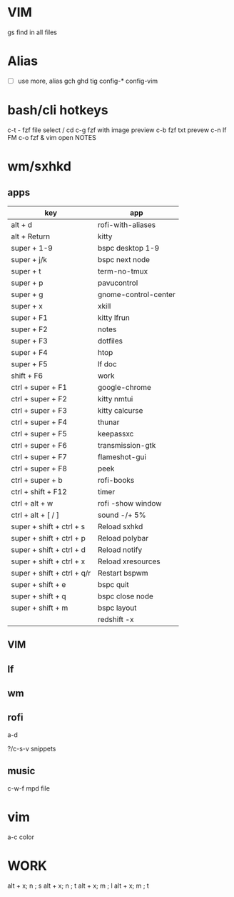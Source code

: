 # VIM
<leader>gs find in all files

# Alias
- [ ] use more, alias
    gch
    ghd
    tig
    config-*
    config-vim

# bash/cli hotkeys
c-t - fzf file select / cd
c-g fzf with image preview
c-b fzf txt prevew
c-n lf FM
c-o fzf & vim open NOTES

# wm/sxhkd
## apps
 | key                        | app                  |
 |----------------------------|----------------------|
 | alt + d                    | rofi-with-aliases    |
 | alt + Return               | kitty                |
 | super + 1-9                | bspc desktop 1-9     |
 | super + j/k                | bspc next node       |
 | super + t                  | term-no-tmux         |
 | super + p                  | pavucontrol          |
 | super + g                  | gnome-control-center |
 | super + x                  | xkill                |
 | super + F1                 | kitty lfrun          |
 | super + F2                 | notes                |
 | super + F3                 | dotfiles             |
 | super + F4                 | htop                 |
 | super + F5                 | lf doc               |
 | shift + F6                 | work                 |
 | ctrl + super + F1          | google-chrome        |
 | ctrl + super + F2          | kitty nmtui          |
 | ctrl + super + F3          | kitty calcurse       |
 | ctrl + super + F4          | thunar               |
 | ctrl + super + F5          | keepassxc            |
 | ctrl + super + F6          | transmission-gtk     |
 | ctrl + super + F7          | flameshot-gui        |
 | ctrl + super + F8          | peek                 |
 | ctrl + super + b           | rofi-books           |
 | ctrl + shift + F12         | timer                |
 | ctrl + alt + w             | rofi -show window    |
 | ctrl + alt + [ / ]         | sound -/+ 5%         |
 | super + shift + ctrl + s   | Reload sxhkd         |
 | super + shift + ctrl + p   | Reload polybar       |
 | super + shift + ctrl + d   | Reload notify        |
 | super + shift + ctrl + x   | Reload xresources    |
 | super + shift + ctrl + q/r | Restart bspwm        |
 | super + shift + e          | bspc quit            |
 | super + shift + q          | bspc close node      |
 | super + shift + m          | bspc layout          |
 |                            | redshift -x          |


## VIM

## lf

## wm
## rofi
a-d

?/c-s-v snippets

## music
c-w-f mpd file

# vim
a-c color

# WORK
alt + x; n ; s
alt + x; n ; t
alt + x; m ; l
alt + x; m ; t
